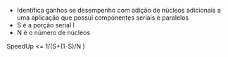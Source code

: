 - Identifica ganhos se desempenho com adição de núcleos adicionais a uma aplicação que possui componentes seriais e paralelos
- S é a porção serial l
- N é o número de núcleos

SpeedUp <= 1/(S+(1-S)/N
)